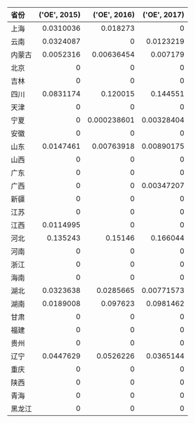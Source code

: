 | 省份   |   ('OE', 2015) |   ('OE', 2016) |   ('OE', 2017) |
|:-------|---------------:|---------------:|---------------:|
| 上海   |      0.0310036 |    0.018273    |     0          |
| 云南   |      0.0324087 |    0           |     0.0123219  |
| 内蒙古 |      0.0052316 |    0.00636454  |     0.007179   |
| 北京   |      0         |    0           |     0          |
| 吉林   |      0         |    0           |     0          |
| 四川   |      0.0831174 |    0.120015    |     0.144551   |
| 天津   |      0         |    0           |     0          |
| 宁夏   |      0         |    0.000238601 |     0.00328404 |
| 安徽   |      0         |    0           |     0          |
| 山东   |      0.0147461 |    0.00763918  |     0.00890175 |
| 山西   |      0         |    0           |     0          |
| 广东   |      0         |    0           |     0          |
| 广西   |      0         |    0           |     0.00347207 |
| 新疆   |      0         |    0           |     0          |
| 江苏   |      0         |    0           |     0          |
| 江西   |      0.0114995 |    0           |     0          |
| 河北   |      0.135243  |    0.15146     |     0.166044   |
| 河南   |      0         |    0           |     0          |
| 浙江   |      0         |    0           |     0          |
| 海南   |      0         |    0           |     0          |
| 湖北   |      0.0323638 |    0.0285665   |     0.00771573 |
| 湖南   |      0.0189008 |    0.097623    |     0.0981462  |
| 甘肃   |      0         |    0           |     0          |
| 福建   |      0         |    0           |     0          |
| 贵州   |      0         |    0           |     0          |
| 辽宁   |      0.0447629 |    0.0526226   |     0.0365144  |
| 重庆   |      0         |    0           |     0          |
| 陕西   |      0         |    0           |     0          |
| 青海   |      0         |    0           |     0          |
| 黑龙江 |      0         |    0           |     0          |